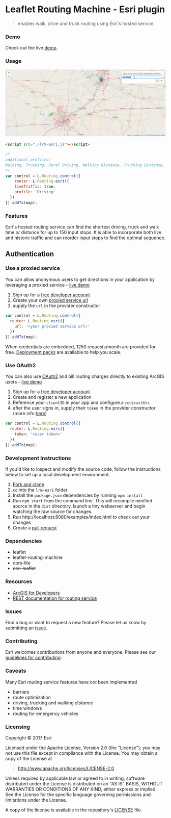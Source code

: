 # Leaflet Routing Machine - Esri plugin

> enables walk, drive and truck routing using Esri's hosted service.

### Demo
Check out the live [demo](http://jgravois.github.io/lrm-esri/examples/index.html).

### Usage

![animation](animation.gif)

```html
<script src="./lrm-esri.js"></script>
```

```js
/*
additional profiles:
Walking, Trucking, Rural Driving, Walking Distance, Trucking Distance, Driving Distance and Rural Driving Distance
*/
var control = L.Routing.control({
	router: L.Routing.esri({
    liveTraffic: true,
    profile: 'Driving'
  })
}).addTo(map);
```
### Features

Esri's hosted routing service can find the shortest driving, truck and walk time *or* distance for up to 150 input stops. It is able to incorporate both live and historic traffic and can reorder input stops to find the optimal sequence.

## Authentication

### Use a proxied service

You can allow anonymous users to get directions in your application by leveraging a proxied service - [live demo](http://jgravois.github.io/lrm-esri/examples/index.html)

1. Sign up for a [free developer account](https://developers.arcgis.com/)
2. Create your own [proxied service url](https://developers.arcgis.com/authentication/working-with-proxies/#arcgis-online-hosted-proxy)
3. supply the `url` in the provider constructor

```js
var control = L.Routing.control({
  router: L.Routing.esri({
    url: '<your proxied service url>'
  })
}).addTo(map);
```

When credentials are embedded, 1250 requests/month are provided for free. [Deployment packs](https://developers.arcgis.com/credits/) are available to help you scale.

### Use OAuth2

You can also use [OAuth2](https://developers.arcgis.com/authentication/) and bill routing charges directly to existing ArcGIS users - [live demo](https://johngravois.com/lrm-esri/examples/oauth/index.html)

1. Sign up for a [free developer account](https://developers.arcgis.com/)
2. Create and register a new application
3. Reference your `clientID` in your app and configure a `redirectUri`
4. after the user signs in, supply their `token` in the provider constructor (more info [here](https://developers.arcgis.com/authentication/browser-based-user-logins/))

```js
var control = L.Routing.control({
  router: L.Routing.esri({
    token: '<user token>'
  })
}).addTo(map);
```

### Development Instructions

If you'd like to inspect and modify the source code, follow the instructions below to set up a local development environment.

1. [Fork and clone](https://help.github.com/articles/fork-a-repo)
2. `cd` into the `lrm-esri` folder
3. Install the `package.json` dependencies by running `npm install`
4. Run `npm start` from the command line. This will recompile minified source in the `dist` directory, launch a tiny webserver and begin watching the raw source for changes.
5. Run http://localhost:8080/examples/index.html to check out your changes
6. Create a [pull request](https://help.github.com/articles/creating-a-pull-request)

### Dependencies

* leaflet
* leaflet-routing-machine
* cors-lite
* ~~esri-leaflet~~

### Resources

* [ArcGIS for Developers](http://developers.arcgis.com)
* [REST documentation for routing service](http://resources.arcgis.com/en/help/arcgis-rest-api/index.html#/Route_service_with_synchronous_execution/02r300000036000000/)

### Issues

Find a bug or want to request a new feature?  Please let us know by submitting an [issue](https://github.com/jgravois/lrm-esri/issues).

### Contributing

Esri welcomes contributions from anyone and everyone. Please see our [guidelines for contributing](https://github.com/Esri/esri-leaflet/blob/master/CONTRIBUTING.md).

### Caveats

Many Esri routing service features have *not* been implemented

* barriers
* route optimization
* driving, trucking and walking *distance*
* time windows
* routing for emergency vehicles

### Licensing
Copyright &copy; 2017 Esri

Licensed under the Apache License, Version 2.0 (the "License");
you may not use this file except in compliance with the License.
You may obtain a copy of the License at

> http://www.apache.org/licenses/LICENSE-2.0

Unless required by applicable law or agreed to in writing, software
distributed under the License is distributed on an "AS IS" BASIS,
WITHOUT WARRANTIES OR CONDITIONS OF ANY KIND, either express or implied.
See the License for the specific language governing permissions and
limitations under the License.

A copy of the license is available in the repository's [LICENSE](./LICENSE) file.